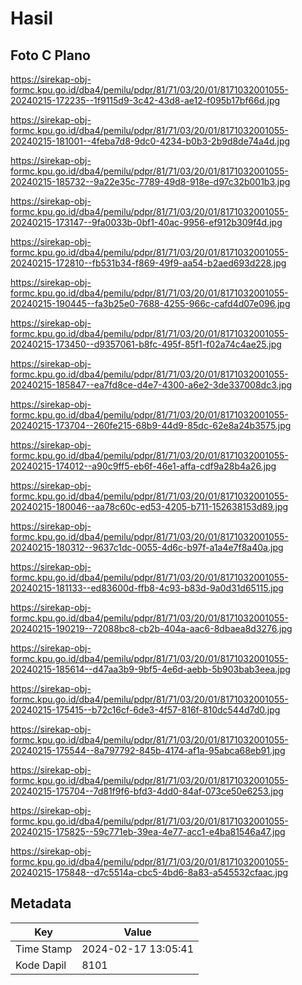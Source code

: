 # Hasil

## Foto C Plano

https://sirekap-obj-formc.kpu.go.id/dba4/pemilu/pdpr/81/71/03/20/01/8171032001055-20240215-172235--1f9115d9-3c42-43d8-ae12-f095b17bf66d.jpg

https://sirekap-obj-formc.kpu.go.id/dba4/pemilu/pdpr/81/71/03/20/01/8171032001055-20240215-181001--4feba7d8-9dc0-4234-b0b3-2b9d8de74a4d.jpg

https://sirekap-obj-formc.kpu.go.id/dba4/pemilu/pdpr/81/71/03/20/01/8171032001055-20240215-185732--9a22e35c-7789-49d8-918e-d97c32b001b3.jpg

https://sirekap-obj-formc.kpu.go.id/dba4/pemilu/pdpr/81/71/03/20/01/8171032001055-20240215-173147--9fa0033b-0bf1-40ac-9956-ef912b309f4d.jpg

https://sirekap-obj-formc.kpu.go.id/dba4/pemilu/pdpr/81/71/03/20/01/8171032001055-20240215-172810--fb531b34-f869-49f9-aa54-b2aed693d228.jpg

https://sirekap-obj-formc.kpu.go.id/dba4/pemilu/pdpr/81/71/03/20/01/8171032001055-20240215-190445--fa3b25e0-7688-4255-966c-cafd4d07e096.jpg

https://sirekap-obj-formc.kpu.go.id/dba4/pemilu/pdpr/81/71/03/20/01/8171032001055-20240215-173450--d9357061-b8fc-495f-85f1-f02a74c4ae25.jpg

https://sirekap-obj-formc.kpu.go.id/dba4/pemilu/pdpr/81/71/03/20/01/8171032001055-20240215-185847--ea7fd8ce-d4e7-4300-a6e2-3de337008dc3.jpg

https://sirekap-obj-formc.kpu.go.id/dba4/pemilu/pdpr/81/71/03/20/01/8171032001055-20240215-173704--260fe215-68b9-44d9-85dc-62e8a24b3575.jpg

https://sirekap-obj-formc.kpu.go.id/dba4/pemilu/pdpr/81/71/03/20/01/8171032001055-20240215-174012--a90c9ff5-eb6f-46e1-affa-cdf9a28b4a26.jpg

https://sirekap-obj-formc.kpu.go.id/dba4/pemilu/pdpr/81/71/03/20/01/8171032001055-20240215-180046--aa78c60c-ed53-4205-b711-152638153d89.jpg

https://sirekap-obj-formc.kpu.go.id/dba4/pemilu/pdpr/81/71/03/20/01/8171032001055-20240215-180312--9637c1dc-0055-4d6c-b97f-a1a4e7f8a40a.jpg

https://sirekap-obj-formc.kpu.go.id/dba4/pemilu/pdpr/81/71/03/20/01/8171032001055-20240215-181133--ed83600d-ffb8-4c93-b83d-9a0d31d65115.jpg

https://sirekap-obj-formc.kpu.go.id/dba4/pemilu/pdpr/81/71/03/20/01/8171032001055-20240215-190219--72088bc8-cb2b-404a-aac6-8dbaea8d3276.jpg

https://sirekap-obj-formc.kpu.go.id/dba4/pemilu/pdpr/81/71/03/20/01/8171032001055-20240215-185614--d47aa3b9-9bf5-4e6d-aebb-5b903bab3eea.jpg

https://sirekap-obj-formc.kpu.go.id/dba4/pemilu/pdpr/81/71/03/20/01/8171032001055-20240215-175415--b72c16cf-6de3-4f57-816f-810dc544d7d0.jpg

https://sirekap-obj-formc.kpu.go.id/dba4/pemilu/pdpr/81/71/03/20/01/8171032001055-20240215-175544--8a797792-845b-4174-af1a-95abca68eb91.jpg

https://sirekap-obj-formc.kpu.go.id/dba4/pemilu/pdpr/81/71/03/20/01/8171032001055-20240215-175704--7d81f9f6-bfd3-4dd0-84af-073ce50e6253.jpg

https://sirekap-obj-formc.kpu.go.id/dba4/pemilu/pdpr/81/71/03/20/01/8171032001055-20240215-175825--59c771eb-39ea-4e77-acc1-e4ba81546a47.jpg

https://sirekap-obj-formc.kpu.go.id/dba4/pemilu/pdpr/81/71/03/20/01/8171032001055-20240215-175848--d7c5514a-cbc5-4bd6-8a83-a545532cfaac.jpg


## Metadata

| Key        | Value               |
| ---------- | ------------------- |
| Time Stamp | 2024-02-17 13:05:41 |
| Kode Dapil | 8101                |



